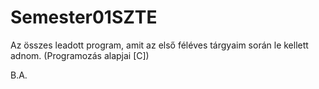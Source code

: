 # Semester01SZTE

Az összes leadott program, amit az első féléves tárgyaim során le kellett adnom. (Programozás alapjai [C])

B.A.
